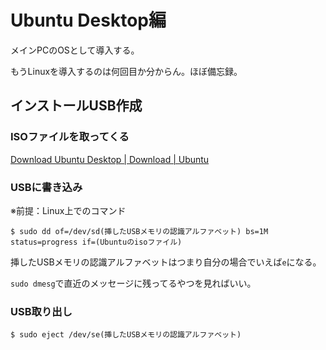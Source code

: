 # Ubuntu Desktop編

メインPCのOSとして導入する。

もうLinuxを導入するのは何回目か分からん。ほぼ備忘録。

## インストールUSB作成

### ISOファイルを取ってくる

[Download Ubuntu Desktop | Download | Ubuntu](https://ubuntu.com/download/desktop)

### USBに書き込み

※前提：Linux上でのコマンド

~~~shell
$ sudo dd of=/dev/sd(挿したUSBメモリの認識アルファベット) bs=1M status=progress if=(Ubuntuのisoファイル)
~~~

挿したUSBメモリの認識アルファベットはつまり自分の場合でいえば`e`になる。

`sudo dmesg`で直近のメッセージに残ってるやつを見ればいい。

### USB取り出し

~~~shell
$ sudo eject /dev/se(挿したUSBメモリの認識アルファベット)
~~~

